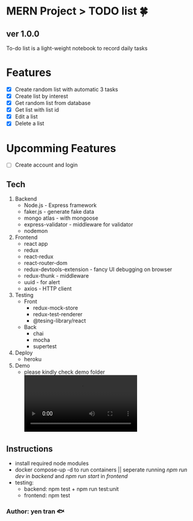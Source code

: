 # MERN Project > TODO list :four_leaf_clover:

## ver 1.0.0

To-do list is a light-weight notebook to record daily tasks

# Features

- [x] Create random list with automatic 3 tasks
- [x] Create list by interest
- [x] Get random list from database
- [x] Get list with list id
- [x] Edit a list
- [x] Delete a list

# Upcomming Features

- [ ] Create account and login

## Tech

1. Backend
   - Node.js - Express framework
   - faker.js - generate fake data
   - mongo atlas - with mongoose
   - express-validator - middleware for validator
   - nodemon
2. Frontend
   - react app
   - redux
   - react-redux
   - react-router-dom
   - redux-devtools-extension - fancy UI debugging on browser
   - redux-thunk - middleware
   - uuid - for alert
   - axios - HTTP client
3. Testing
   - Front
     - redux-mock-store
     - redux-test-renderer
     - @tesing-library/react
   - Back
     - chai
     - mocha
     - supertest
4. Deploy
   - heroku
5. Demo
   - please kindly check demo folder
     ![demo-gif](/demo/todo-demo.mp4)

## Instructions

- install required node modules
- docker compose-up -d to run containers || seperate running _npm run dev_ in _backend_ and _npm run start_ in _frontend_
- testing:
  - backend: npm test + npm run test:unit
  - frontend: npm test

### Author: yen tran :fish:
